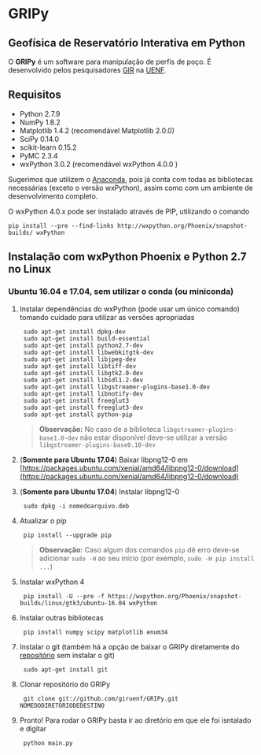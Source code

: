 # GRIPy

## Geofísica de Reservatório Interativa em Python

O **GRIPy** é um software para manipulação de perfis de poço. É desenvolvido pelos pesquisadores [GIR](http://www.giruenf.net/) na [UENF](http://www.uenf.br/).

## Requisitos
* Python 2.7.9
* NumPy 1.8.2
* Matplotlib 1.4.2 (recomendável Matplotlib 2.0.0)
* SciPy 0.14.0
* scikit-learn 0.15.2
* PyMC 2.3.4
* wxPython 3.0.2 (recomendável wxPython 4.0.0 )

Sugerimos que utilizem o [Anaconda](https://www.continuum.io/downloads), pois já conta com todas as bibliotecas necessárias (exceto o versão wxPython), assim como com um ambiente de desenvolvimento completo.

O wxPython 4.0.x pode ser instalado através de PIP, utilizando o comando

    pip install --pre --find-links http://wxpython.org/Phoenix/snapshot-builds/ wxPython

## Instalação com wxPython Phoenix e Python 2.7 no Linux

### Ubuntu 16.04 e 17.04, sem utilizar o conda (ou miniconda)

1. Instalar dependências do wxPython (pode usar um único comando) tomando cuidado para utilizar as versões apropriadas

        sudo apt-get install dpkg-dev
        sudo apt-get install build-essential
        sudo apt-get install python2.7-dev
        sudo apt-get install libwebkitgtk-dev
        sudo apt-get install libjpeg-dev
        sudo apt-get install libtiff-dev
        sudo apt-get install libgtk2.0-dev
        sudo apt-get install libsdl1.2-dev
        sudo apt-get install libgstreamer-plugins-base1.0-dev
        sudo apt-get install libnotify-dev
        sudo apt-get install freeglut3
        sudo apt-get install freeglut3-dev
        sudo apt-get install python-pip
    
    > **Observação:** No caso de a biblioteca `libgstreamer-plugins-base1.0-dev` não estar disponível deve-se utilizar a versão `libgstreamer-plugins-base0.10-dev`

2. (**Somente para Ubuntu 17.04**) Baixar libpng12-0 em [https://packages.ubuntu.com/xenial/amd64/libpng12-0/download](https://packages.ubuntu.com/xenial/amd64/libpng12-0/download)

3. (**Somente para Ubuntu 17.04**) Instalar libpng12-0

        sudo dpkg -i nomedoarquivo.deb
      
4. Atualizar o pip

        pip install --upgrade pip
    
    > **Observação:** Caso algum dos comandos `pip` dê erro deve-se adicionar `sudo -H` ao seu início (por exemplo, `sudo -H pip install ...`)

5. Instalar wxPython 4

        pip install -U --pre -f https://wxpython.org/Phoenix/snapshot-builds/linux/gtk3/ubuntu-16.04 wxPython

6. Instalar outras bibliotecas

        pip install numpy scipy matplotlib enum34

7. Instalar o git (também há a opção de baixar o GRIPy diretamente do [repositório](https://github.com/giruenf/GRIPy) sem instalar o git)

        sudo apt-get install git

8. Clonar repositório do GRIPy

        git clone git://github.com/giruenf/GRIPy.git NOMEDODIRETORIODEDESTINO

9. Pronto! Para rodar o GRIPy basta ir ao diretório em que ele foi isntalado e digitar

        python main.py
